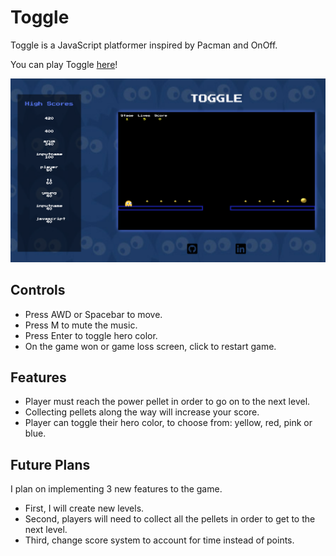 # Toggle
Toggle is a JavaScript platformer inspired by Pacman and OnOff.

You can play Toggle [here](https://davidyoon85.github.io/Toggle)!

![Toggle](assets/images/toggle.png)

## Controls
* Press AWD or Spacebar to move.
* Press M to mute the music.
* Press Enter to toggle hero color.
* On the game won or game loss screen, click to restart game.

## Features
* Player must reach the power pellet in order to go on to the next level.
* Collecting pellets along the way will increase your score.
* Player can toggle their hero color, to choose from: yellow, red, pink or blue.

## Future Plans
I plan on implementing 3 new features to the game.
* First, I will create new levels.
* Second, players will need to collect all the pellets in order to get to the next level.
* Third, change score system to account for time instead of points.
